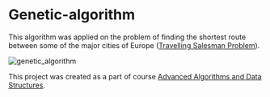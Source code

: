 # Genetic-algorithm
This algorithm was applied on the problem of finding the shortest route between some of the major cities of Europe ([Travelling Salesman Problem](https://simple.wikipedia.org/wiki/Travelling_salesman_problem)).

![genetic_algorithm](https://imgur.com/a/iekUd) 

This project was created as a part of course [Advanced Algorithms and Data Structures](http://www.fer.unizg.hr/en/course/aaads).
